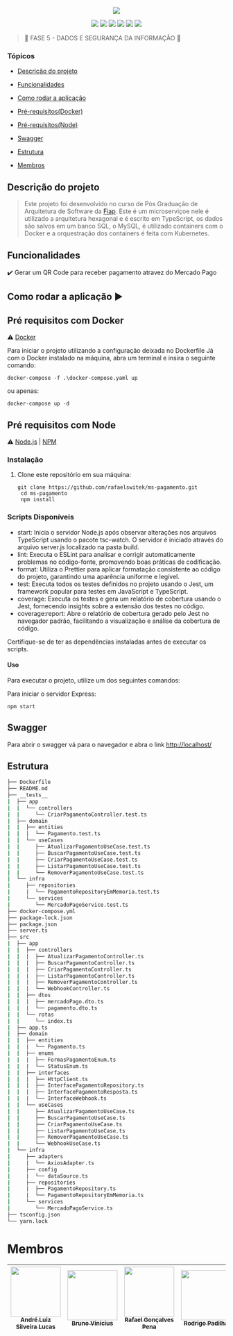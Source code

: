 <p align="center">
<img loading="lazy" src="./public/POSTECH.gif"/>
</p>

<p align="center">
  <img src="https://img.shields.io/static/v1?label=TypeScript&message=framework&color=blue&style=for-the-badge&logo=typescript"/>
  <img src="https://img.shields.io/static/v1?label=AWS&message=deploy&color=green&style=for-the-badge&logo=aws"/>
  <img src="https://img.shields.io/static/v1?label=Docker&message=container&color=blue&style=for-the-badge&logo=docker"/>
  <img src="https://img.shields.io/static/v1?label=Kubernetes&message=orquestração&color=blue&style=for-the-badge&logo=kubernetes"/>
  <img src="https://img.shields.io/static/v1?label=express&message=4.18.2&color=red&style=for-the-badge&logo=express"/>
  <img src="https://img.shields.io/static/v1?label=mysql&message=3.7.0&color=green&style=for-the-badge&logo=mysql"/>
</p>

> :construction: FASE 5 - DADOS E SEGURANÇA DA INFORMAÇÃO :construction:

### Tópicos

- [Descrição do projeto](#descrição-do-projeto)

- [Funcionalidades](#funcionalidades)

- [Como rodar a aplicação](#como-rodar-a-aplicação-arrow_forward)

- [Pré-requisitos(Docker)](#pré-requisitos-com-docker)

- [Pré-requisitos(Node)](#pré-requisitos-com-node)

- [Swagger](#swagger)

- [Estrutura](#estrutura)

- [Membros](#membros)

## Descrição do projeto

> Este projeto foi desenvolvido no curso de Pós Graduação de Arquitetura de Software da [Fiap](fiap.com.br). Este é um microserviçoe nele é utilizado a arquitetura hexagonal e é escrito em TypeScript, os dados são salvos em um banco SQL, o MySQL, é utilizado containers com o Docker e a orquestração dos containers é feita com Kubernetes.

## Funcionalidades

:heavy_check_mark: Gerar um QR Code para receber pagamento atravez do Mercado Pago

## Como rodar a aplicação :arrow_forward:

## Pré requisitos com Docker

:warning: [Docker](https://www.docker.com/)

Para iniciar o projeto utilizando a configuração deixada no Dockerfile
Já com o Docker instalado na máquina, abra um terminal e insira o seguinte comando:

```shell
docker-compose -f .\docker-compose.yaml up
```

ou apenas:

```shell
docker-compose up -d
```

## Pré requisitos com Node

:warning: [Node.js](https://nodejs.org/en/download) | [NPM](https://www.npmjs.com/)

### Instalação

1. Clone este repositório em sua máquina:

   ```shell
   git clone https://github.com/rafaelswitek/ms-pagamento.git
    cd ms-pagamento
    npm install
   ```

### Scripts Disponíveis

- start: Inicia o servidor Node.js após observar alterações nos arquivos TypeScript usando o pacote tsc-watch. O servidor é iniciado através do arquivo server.js localizado na pasta build.
- lint: Executa o ESLint para analisar e corrigir automaticamente problemas no código-fonte, promovendo boas práticas de codificação.
- format: Utiliza o Prettier para aplicar formatação consistente ao código do projeto, garantindo uma aparência uniforme e legível.
- test: Executa todos os testes definidos no projeto usando o Jest, um framework popular para testes em JavaScript e TypeScript.
- coverage: Executa os testes e gera um relatório de cobertura usando o Jest, fornecendo insights sobre a extensão dos testes no código.
- coverage:report: Abre o relatório de cobertura gerado pelo Jest no navegador padrão, facilitando a visualização e análise da cobertura de código.

Certifique-se de ter as dependências instaladas antes de executar os scripts.

#### Uso

Para executar o projeto, utilize um dos seguintes comandos:

Para iniciar o servidor Express:

```shell
npm start
```

## Swagger

Para abrir o swagger vá para o navegador e abra o link [http://localhost/](http://localhost/)

## Estrutura

```bash
├── Dockerfile
├── README.md
├── __tests__
|  ├── app
|  |  └── controllers
|  |     └── CriarPagamentoController.test.ts
|  ├── domain
|  |  ├── entities
|  |  |  └── Pagamento.test.ts
|  |  └── useCases
|  |     ├── AtualizarPagamentoUseCase.test.ts
|  |     ├── BuscarPagamentoUseCase.test.ts
|  |     ├── CriarPagamentoUseCase.test.ts
|  |     ├── ListarPagamentoUseCase.test.ts
|  |     └── RemoverPagamentoUseCase.test.ts
|  └── infra
|     ├── repositories
|     |  └── PagamentoRepositoryEmMemoria.test.ts
|     └── services
|        └── MercadoPagoService.test.ts
├── docker-compose.yml
├── package-lock.json
├── package.json
├── server.ts
├── src
|  ├── app
|  |  ├── controllers
|  |  |  ├── AtualizarPagamentoController.ts
|  |  |  ├── BuscarPagamentoController.ts
|  |  |  ├── CriarPagamentoController.ts
|  |  |  ├── ListarPagamentoController.ts
|  |  |  ├── RemoverPagamentoController.ts
|  |  |  └── WebhookController.ts
|  |  ├── dtos
|  |  |  ├── mercadoPago.dto.ts
|  |  |  └── pagamento.dto.ts
|  |  └── rotas
|  |     └── index.ts
|  ├── app.ts
|  ├── domain
|  |  ├── entities
|  |  |  └── Pagamento.ts
|  |  ├── enums
|  |  |  ├── FormasPagamentoEnum.ts
|  |  |  └── StatusEnum.ts
|  |  ├── interfaces
|  |  |  ├── HttpClient.ts
|  |  |  ├── InterfacePagamentoRepository.ts
|  |  |  ├── InterfacePagamentoResposta.ts
|  |  |  └── InterfaceWebhook.ts
|  |  └── useCases
|  |     ├── AtualizarPagamentoUseCase.ts
|  |     ├── BuscarPagamentoUseCase.ts
|  |     ├── CriarPagamentoUseCase.ts
|  |     ├── ListarPagamentoUseCase.ts
|  |     ├── RemoverPagamentoUseCase.ts
|  |     └── WebhookUseCase.ts
|  └── infra
|     ├── adapters
|     |  └── AxiosAdapter.ts
|     ├── config
|     |  └── dataSource.ts
|     ├── repositories
|     |  ├── PagamentoRepository.ts
|     |  └── PagamentoRepositoryEmMemoria.ts
|     └── services
|        └── MercadoPagoService.ts
├── tsconfig.json
└── yarn.lock
```

# Membros

| [<img loading="lazy" src="https://avatars.githubusercontent.com/u/31369320?v=4" width=115><br><sub>André Luiz Silveira Lucas</sub>](https://github.com/andre-luiz1997) | [<img loading="lazy" src="https://avatars.githubusercontent.com/u/23386215?v=4" width=115><br><sub>Bruno Vinicius</sub>](https://github.com/bviniciusilva) | [<img loading="lazy" src="https://avatars.githubusercontent.com/u/6961415?v=4" width=115><br><sub>Rafael Gonçalves Pena</sub>](https://github.com/rafaelswitek) | [<img loading="lazy" src="https://avatars.githubusercontent.com/u/32496280?v=4" width=115><br><sub>Rodrigo Padilha</sub>](https://github.com/RodrigoPadilha) | [<img loading="lazy" src="https://avatars.githubusercontent.com/u/?v=4" width=115><br><sub>Thauã</sub>](https://github.com/) |
| :--------------------------------------------------------------------------------------------------------------------------------------------------------------------: | :--------------------------------------------------------------------------------------------------------------------------------------------------------: | :-------------------------------------------------------------------------------------------------------------------------------------------------------------: | :----------------------------------------------------------------------------------------------------------------------------------------------------------: | :--------------------------------------------------------------------------------------------------------------------------: |
